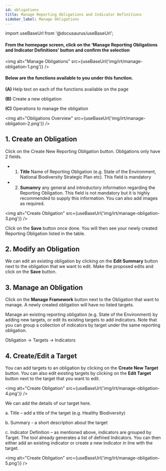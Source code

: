```yaml
---
id: obligations
title: Manage Reporting Obligations and Indicator Definitions
sidebar_label: Manage Obligations
---
```


import useBaseUrl from '@docusaurus/useBaseUrl';

#### From the homepage screen, click on the ‘Manage Reporting Obligations and Indicator Definitions’ button and confirm the selection

<img alt="Manage Obligations" src={useBaseUrl('img/irt/manage-obligation-1.png')} />

#### Below are the functions available to you under this function.

**(A)** Help text on each of the functions available on the page

**(B)** Create a new obligation

**(C)** Operations to manage the obligation

<img alt="Obligations Overview" src={useBaseUrl('img/irt/manage-obligation-2.png')} />

## 1. Create an Obligation

Click on the Create New Reporting Obligation button. Obligations only have 2 fields.

- 1. **Title** Name of Reporting Obligation (e.g. State of the Environment, National Biodiversity Strategic Plan etc). This field is mandatory
- 2. **Sumamry** any general and introductory information regarding the Reporting Obligation. This field is not mandatory but it is highly recommended to supply this information. You can also add images as required.

<img alt="Create Obligation" src={useBaseUrl('img/irt/manage-obligation-3.png')} />

Click on the **Save** button once done. You will then see your newly created Reporting Obligation listed in the table.

## 2. Modify an Obligation

We can edit an existing obligation by clicking on the **Edit Summary** button next to the obligation that we want to edit. Make the proposed edits and click on the **Save** button.

## 3. Manage an Obligation

Click on the **Manage Framework** button next to the Obligation that want to manage. A newly created obligation will have no listed targets.

Manage an existing reporting obligation (e.g. State of the Environment) by adding new targets, or edit its existing targets to add indicators. Note that you can group a collection of indicators by target under the same reporting obligation.

Obligation -> Targets -> Indicators

## 4. Create/Edit a Target

You can add targets to an obligation by clicking on the **Create New Target** button. You can also edit existing targets by clicking on the **Edit Target** button next to the target that you want to edit.

<img alt="Create Obligation" src={useBaseUrl('img/irt/manage-obligation-4.png')} />

We can add the details of our target here.

a. Title – add a title of the target (e.g. Healthy Biodiversity)

b. Summary - a short description about the target

c. Indicator Definition – as mentioned above, indicators are grouped by Target. The tool already generates a list of defined Indicators. You can then either add an existing indicator or create a new indicator in line with the target.

<img alt="Create Obligation" src={useBaseUrl('img/irt/manage-obligation-5.png')} />
